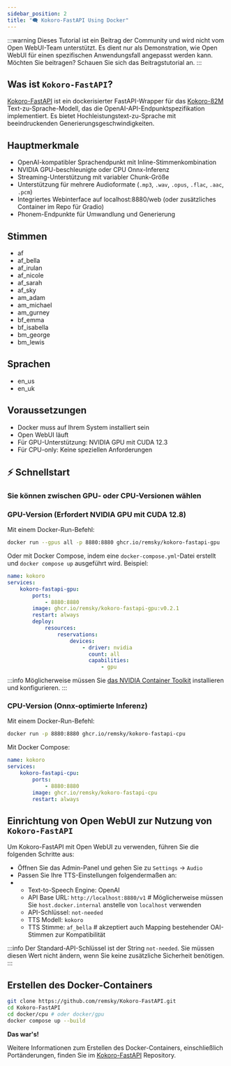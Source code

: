 ```yaml
---
sidebar_position: 2
title: "🗨️ Kokoro-FastAPI Using Docker"
---
```


:::warning
Dieses Tutorial ist ein Beitrag der Community und wird nicht vom Open WebUI-Team unterstützt. Es dient nur als Demonstration, wie Open WebUI für einen spezifischen Anwendungsfall angepasst werden kann. Möchten Sie beitragen? Schauen Sie sich das Beitragstutorial an.
:::

## Was ist `Kokoro-FastAPI`?

[Kokoro-FastAPI](https://github.com/remsky/Kokoro-FastAPI) ist ein dockerisierter FastAPI-Wrapper für das [Kokoro-82M](https://huggingface.co/hexgrad/Kokoro-82M) Text-zu-Sprache-Modell, das die OpenAI-API-Endpunktspezifikation implementiert. Es bietet Hochleistungstext-zu-Sprache mit beeindruckenden Generierungsgeschwindigkeiten.

## Hauptmerkmale

- OpenAI-kompatibler Sprachendpunkt mit Inline-Stimmenkombination
- NVIDIA GPU-beschleunigte oder CPU Onnx-Inferenz
- Streaming-Unterstützung mit variabler Chunk-Größe
- Unterstützung für mehrere Audioformate (`.mp3`, `.wav`, `.opus`, `.flac`, `.aac`, `.pcm`)
- Integriertes Webinterface auf localhost:8880/web (oder zusätzliches Container im Repo für Gradio)
- Phonem-Endpunkte für Umwandlung und Generierung

## Stimmen

- af
- af_bella
- af_irulan
- af_nicole
- af_sarah
- af_sky
- am_adam
- am_michael
- am_gurney
- bf_emma
- bf_isabella
- bm_george
- bm_lewis

## Sprachen

- en_us
- en_uk

## Voraussetzungen

- Docker muss auf Ihrem System installiert sein
- Open WebUI läuft
- Für GPU-Unterstützung: NVIDIA GPU mit CUDA 12.3
- Für CPU-only: Keine speziellen Anforderungen

## ⚡️ Schnellstart

### Sie können zwischen GPU- oder CPU-Versionen wählen

### GPU-Version (Erfordert NVIDIA GPU mit CUDA 12.8)

Mit einem Docker-Run-Befehl:

```bash
docker run --gpus all -p 8880:8880 ghcr.io/remsky/kokoro-fastapi-gpu
```

Oder mit Docker Compose, indem eine `docker-compose.yml`-Datei erstellt und `docker compose up` ausgeführt wird. Beispiel:

```yaml
name: kokoro
services:
    kokoro-fastapi-gpu:
        ports:
            - 8880:8880
        image: ghcr.io/remsky/kokoro-fastapi-gpu:v0.2.1
        restart: always
        deploy:
            resources:
                reservations:
                    devices:
                        - driver: nvidia
                          count: all
                          capabilities:
                              - gpu
```

:::info
Möglicherweise müssen Sie [das NVIDIA Container Toolkit](https://docs.nvidia.com/datacenter/cloud-native/container-toolkit/latest/install-guide.html) installieren und konfigurieren.
:::

### CPU-Version (Onnx-optimierte Inferenz)

Mit einem Docker-Run-Befehl:

```bash
docker run -p 8880:8880 ghcr.io/remsky/kokoro-fastapi-cpu
```

Mit Docker Compose:

```yaml
name: kokoro
services:
    kokoro-fastapi-cpu:
        ports:
            - 8880:8880
        image: ghcr.io/remsky/kokoro-fastapi-cpu
        restart: always
```

## Einrichtung von Open WebUI zur Nutzung von `Kokoro-FastAPI`

Um Kokoro-FastAPI mit Open WebUI zu verwenden, führen Sie die folgenden Schritte aus:

- Öffnen Sie das Admin-Panel und gehen Sie zu `Settings` -> `Audio`
- Passen Sie Ihre TTS-Einstellungen folgendermaßen an:
- - Text-to-Speech Engine: OpenAI
  - API Base URL: `http://localhost:8880/v1` # Möglicherweise müssen Sie `host.docker.internal` anstelle von `localhost` verwenden
  - API-Schlüssel: `not-needed`
  - TTS Modell: `kokoro`
  - TTS Stimme: `af_bella` # akzeptiert auch Mapping bestehender OAI-Stimmen zur Kompatibilität

:::info
Der Standard-API-Schlüssel ist der String `not-needed`. Sie müssen diesen Wert nicht ändern, wenn Sie keine zusätzliche Sicherheit benötigen.
:::

## Erstellen des Docker-Containers

```bash
git clone https://github.com/remsky/Kokoro-FastAPI.git
cd Kokoro-FastAPI
cd docker/cpu # oder docker/gpu
docker compose up --build
```

**Das war's!**

Weitere Informationen zum Erstellen des Docker-Containers, einschließlich Portänderungen, finden Sie im [Kokoro-FastAPI](https://github.com/remsky/Kokoro-FastAPI) Repository.
